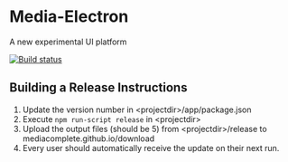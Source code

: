 # Media-Electron
A new experimental UI platform

[![Build status](https://ci.appveyor.com/api/projects/status/ajmcj49jiddxg3jn/branch/master?svg=true)](https://ci.appveyor.com/project/tevert/media-electron/branch/master)


## Building a Release Instructions
1. Update the version number in \<projectdir\>/app/package.json
2. Execute `npm run-script release` in \<projectdir\>
3. Upload the output files (should be 5) from \<projectdir\>/release to mediacomplete.github.io/download
4. Every user should automatically receive the update on their next run.
